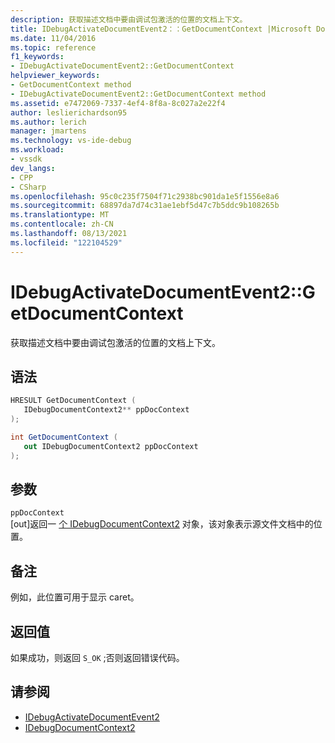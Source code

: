 ```yaml
---
description: 获取描述文档中要由调试包激活的位置的文档上下文。
title: IDebugActivateDocumentEvent2：：GetDocumentContext |Microsoft Docs
ms.date: 11/04/2016
ms.topic: reference
f1_keywords:
- IDebugActivateDocumentEvent2::GetDocumentContext
helpviewer_keywords:
- GetDocumentContext method
- IDebugActivateDocumentEvent2::GetDocumentContext method
ms.assetid: e7472069-7337-4ef4-8f8a-8c027a2e22f4
author: leslierichardson95
ms.author: lerich
manager: jmartens
ms.technology: vs-ide-debug
ms.workload:
- vssdk
dev_langs:
- CPP
- CSharp
ms.openlocfilehash: 95c0c235f7504f71c2938bc901da1e5f1556e8a6
ms.sourcegitcommit: 68897da7d74c31ae1ebf5d47c7b5ddc9b108265b
ms.translationtype: MT
ms.contentlocale: zh-CN
ms.lasthandoff: 08/13/2021
ms.locfileid: "122104529"
---
```

# <a name="idebugactivatedocumentevent2getdocumentcontext"></a>IDebugActivateDocumentEvent2::GetDocumentContext
获取描述文档中要由调试包激活的位置的文档上下文。

## <a name="syntax"></a>语法

```cpp
HRESULT GetDocumentContext ( 
   IDebugDocumentContext2** ppDocContext
);
```

```csharp
int GetDocumentContext ( 
   out IDebugDocumentContext2 ppDocContext
);
```

## <a name="parameters"></a>参数
`ppDocContext`\
[out]返回一 [个 IDebugDocumentContext2](../../../extensibility/debugger/reference/idebugdocumentcontext2.md) 对象，该对象表示源文件文档中的位置。

## <a name="remarks"></a>备注
 例如，此位置可用于显示 caret。

## <a name="return-value"></a>返回值
 如果成功，则返回 `S_OK` ;否则返回错误代码。

## <a name="see-also"></a>请参阅
- [IDebugActivateDocumentEvent2](../../../extensibility/debugger/reference/idebugactivatedocumentevent2.md)
- [IDebugDocumentContext2](../../../extensibility/debugger/reference/idebugdocumentcontext2.md)
